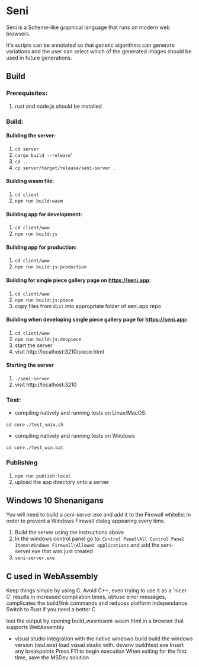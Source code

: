 # Seni

Seni is a Scheme-like graphical language that runs on modern web browsers.

It's scripts can be annotated so that genetic algorithms can generate variations and the user can select which of the generated images should be used in future generations.

## Build

### Prerequisites:

1. rust and node.js should be installed

### Build:

#### Building the server:

1. `cd server`
2. `cargo build --release`'
3. `cd ..`
4. `cp server/target/release/seni-server .`

#### Building wasm file:

1. `cd client`
2. `npm run build:wasm`

#### Building app for development:

1. `cd client/www`
2. `npm run build:js`

#### Building app for production:

1. `cd client/www`
2. `npm run build:js:production`

#### Building for single piece gallery page on https://seni.app:

1. `cd client/www`
2. `npm run build:js:piece`
3. copy files from `dist` into appropriate folder of seni.app repo

#### Building when developing single piece gallery page for https://seni.app:

1. `cd client/www`
2. `npm run build:js:devpiece`
3. start the server
4. visit http://localhost:3210/piece.html

#### Starting the server

1. `./seni-server`
2. visit http://localhost:3210

### Test:

* compiling natively and running tests on Linux/MacOS:

`cd core`
`./test_unix.sh`

* compiling natively and running tests on Windows

`cd core`
`./test_win.bat`

### Publishing

1. `npm run publish:local`
2. upload the app directory onto a server

## Windows 10 Shenanigans

You will need to build a seni-server.exe and add it to the Firewall whitelist in order to prevent a Windows Firewall dialog appearing every time.

1. Build the server using the instructions above
2. In the windows control panel go to:
   `Control Panel\All Control Panel Items\Windows Firewall\Allowed applications`
   and add the seni-server.exe that was just created
3. `seni-server.exe`

## C used in WebAssembly

Keep things simple by using C.
Avoid C++, even trying to use it as a 'nicer C' results in increased compilation times, obtuse error messages, complicates the build/link commands and reduces platform independance.
Switch to Rust if you need a better C

test the output by opening build_wasm\seni-wasm.html in a browser that supports WebAssembly

* visual studio integration with the native windows build
  build the windows version (test.exe)
  load visual studio with: devenv build\test.exe
  Insert any breakpoints
  Press F11 to begin execution
  When exiting for the first time, save the MSDev solution
